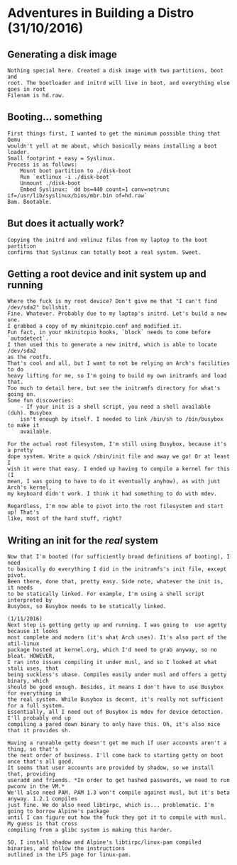 # Adventures in Building a Distro (31/10/2016)

## Generating a disk image
    Nothing special here. Created a disk image with two partitions, boot and
    root. The bootloader and initrd will live in boot, and everything else goes in root
    Filenam is hd.raw.

## Booting... something
    First things first, I wanted to get the minimum possible thing that Qemu
    wouldn't yell at me about, which basically means installing a boot loader.
    Small footprint + easy = Syslinux.
    Process is as follows:
        Mount boot partition to ./disk-boot
        Run `extlinux -i ./disk-boot`
        Unmount ./disk-boot
        Embed Syslinux: `dd bs=440 count=1 conv=notrunc if=/usr/lib/syslinux/bios/mbr.bin of=hd.raw`
    Bam. Bootable.

## But does it actually work?
    Copying the initrd and vmlinuz files from my laptop to the boot partition
    confirms that Syslinux can totally boot a real system. Sweet.

## Getting a root device and init system up and running
    Where the fuck is my root device? Don't give me that "I can't find /dev/sda2" bullshit.
    Fine. Whatever. Probably due to my laptop's initrd. Let's build a new one.
    I grabbed a copy of my mkinitcpio.conf and modified it.
    Fun fact, in your mkinitcpio hooks, `block` needs to come before `autodetect`.
    I then used this to generate a new initrd, which is able to locate /dev/sda2
    as the rootfs.
    That's cool and all, but I want to not be relying on Arch's facilities to do
    heavy lifting for me, so I'm going to build my own initramfs and load that.
    Too much to detail here, but see the initramfs directory for what's going on.
    Some fun discoveries:
        - If your init is a shell script, you need a shell available (duh). Busybox
        isn't enough by itself. I needed to link /bin/sh to /bin/busybox to make it
        available.

    For the actual root filesystem, I'm still using Busybox, because it's a pretty
    dope system. Write a quick /sbin/init file and away we go! Or at least I
    wish it were that easy. I ended up having to compile a kernel for this (I
    mean, I was going to have to do it eventually anyhow), as with just Arch's kernel,
    my keyboard didn't work. I think it had something to do with mdev.

    Regardless, I'm now able to pivot into the root filesystem and start up! That's
    like, most of the hard stuff, right?

## Writing an init for the *real* system
    Now that I'm booted (for sufficiently broad definitions of booting), I need
    to basically do everything I did in the initramfs's init file, except pivot.
    Been there, done that, pretty easy. Side note, whatever the init is, it needs
    to be statically linked. For example, I'm using a shell script interpreted by
    Busybox, so Busybox needs to be statically linked.

    (1/11/2016)
    Next step is getting getty up and running. I was going to  use agetty because it looks
    most complete and modern (it's what Arch uses). It's also part of the util-linux
    package hosted at kernel.org, which I'd need to grab anyway, so no bloat. HOWEVER,
    I ran into issues compiling it under musl, and so I looked at what stali uses, that
    being suckless's ubase. Compiles easily under musl and offers a getty binary, which
    should be good enough. Besides, it means I don't have to use Busybox for everything in
    the real system. While Busybox is decent, it's really not sufficient for a full system.
    Essentially, all I need out of Busybox is mdev for device detection. I'll probably end up
    compiling a pared down binary to only have this. Oh, it's also nice that it provides sh.

    Having a runnable getty doesn't get me much if user accounts aren't a thing, so that's
    the next order of business. I'll come back to starting getty on boot once that's all good.
    It seems that user accounts are provided by shadow, so we install that, providing
    useradd and friends. *In order to get hashed passwords, we need to run pwconv in the VM.*
    We'll also need PAM. PAM 1.3 won't compile against musl, but it's beta anyway. 1.2.1 compiles 
    just fine. We do also need libtirpc, which is... problematic. I'm going to borrow Alpine's package
    until I can figure out how the fuck they got it to compile with musl. My guess is that cross
    compiling from a glibc system is making this harder.
    
    SO, I install shadow and Alpine's libtirpc/linux-pam compiled binaries, and follow the instructions
    outlined in the LFS page for linux-pam. 

